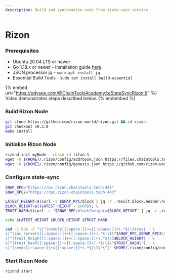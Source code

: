 ```yaml
---
description: Build and synchronize node from state-sync service
---
```


# Rizon

### Prerequisites

* Ubuntu 20.04 LTS or newer
* Go 1.18.x or newer - Installation guide [here](../../../../home/installation/install-golang.md).
* JSON processor jq - `sudo apt install jq`
* Essential Build Tools - `sudo apt install build-essential`

{% embed url="https://odysee.com/@ChainToolsAcademy:b/StateSyncRizon:9" %}
Video demonstrates steps described below.
{% endembed %}

### Build Rizon Node

```bash
git clone https://github.com/rizon-world/rizon.git && cd rizon
git checkout v0.3.0
make install
```

### Initialize Rizon Node

```bash
rizond init myNode --chain-id titan-1
wget -O ${HOME}/.rizon/config/addrbook.json https://files.chaintools.tech/chains/rizon/addrbook.json
wget -O ${HOME}/.rizon/config/genesis.json https://github.com/rizon-world/mainnet/raw/master/genesis.json
```

### Configure state-sync

```bash
SNAP_RPC="https://rpc.rizon.chaintools.tech:443"
SNAP_RPC2="https://rpc.rizon.chaintools.tech:443"

LATEST_HEIGHT=$(curl -s $SNAP_RPC/block | jq -r .result.block.header.height); \
BLOCK_HEIGHT=$((LATEST_HEIGHT - 2000)); \
TRUST_HASH=$(curl -s "$SNAP_RPC/block?height=$BLOCK_HEIGHT" | jq -r .result.block_id.hash)

echo $LATEST_HEIGHT $BLOCK_HEIGHT $TRUST_HASH

sed -i.bak -E "s|^(enable[[:space:]]+=[[:space:]]+).*$|\1true| ; \
s|^(rpc_servers[[:space:]]+=[[:space:]]+).*$|\1\"$SNAP_RPC,$SNAP_RPC2\"| ; \
s|^(trust_height[[:space:]]+=[[:space:]]+).*$|\1$BLOCK_HEIGHT| ; \
s|^(trust_hash[[:space:]]+=[[:space:]]+).*$|\1\"$TRUST_HASH\"| ; \
s|^(seeds[[:space:]]+=[[:space:]]+).*$|\1\"\"|" $HOME/.rizon/config/config.toml
```

### Start Rizon Node

```
rizond start
```
